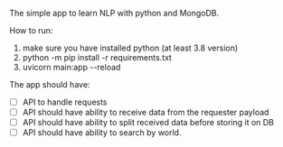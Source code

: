 The simple app to learn NLP with python and MongoDB.

How to run:

1. make sure you have installed python (at least 3.8 version)
2. python -m pip install -r requirements.txt
3. uvicorn main:app --reload



The app should have:
- [ ] API to handle requests
- [ ] API should have ability to receive data from the requester payload
- [ ] API should have ability to split received data before storing it on DB
- [ ] API should have ability to search by world.

